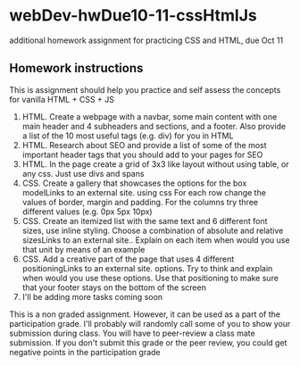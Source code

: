 # webDev-hwDue10-11-cssHtmlJs
additional homework assignment for practicing CSS and HTML, due Oct 11


## Homework instructions
This is assignment should help you practice and self assess the concepts for vanilla HTML + CSS + JS

1. HTML. Create a webpage with a navbar, some main content with one main header and 4 subheaders and sections, and a footer. Also provide a list of the 10 most useful tags (e.g. div) for you in HTML
2. HTML. Research about SEO and provide a list of some of the most important header tags that you should add to your pages for SEO
3. HTML. In the page create a grid of 3x3 like layout without using table, or any css. Just use divs and spans
4. CSS. Create a gallery that showcases the options for the box modelLinks to an external site. using css  For each row change the values of border, margin and padding. For the columns try three different values (e.g. 0px 5px 10px)
5. CSS. Create an itemized list with the same text and 6 different font sizes, use inline styling. Choose a combination of absolute and relative sizesLinks to an external site.. Explain on each item when would you use that unit by means of an example
6. CSS. Add a creative part of the page that uses 4 different positioningLinks to an external site. options. Try to think and explain when would you use these options. Use that positioning to make sure that your footer stays on the bottom of the screen
7. I'll be adding more tasks coming soon
 
This is a non graded assignment. However, it can be used as a part of the participation grade. I'll probably will randomly call some of you to show your submission during class. You will have to peer-review a class mate submission. If you don't submit this grade or the peer review, you could get negative points in the participation grade
